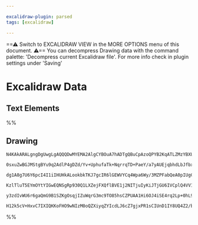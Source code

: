 ```yaml
---

excalidraw-plugin: parsed
tags: [excalidraw]

---
```

==⚠  Switch to EXCALIDRAW VIEW in the MORE OPTIONS menu of this document. ⚠== You can decompress Drawing data with the command palette: 'Decompress current Excalidraw file'. For more info check in plugin settings under 'Saving'


# Excalidraw Data

## Text Elements
%%
## Drawing
```compressed-json
N4KAkARALgngDgUwgLgAQQQDwMYEMA2AlgCYBOuA7hADTgQBuCpAzoQPYB2KqATLZMzYBXUtiRoIACyhQ4zZAHoFAc0JRJQgEYA6bGwC2CgF7N6hbEcK4OCtptbErHALRY8RMpWdx8Q1TdIEfARcZgRmBShcZQUebQAObQBmGjoghH0EDihmbgBtcDBQMBKIEm4IUkIKZwAGABkASQB5AEUAVlaATgRiADF4yQBNADMjACFUkshYRArA7CiOZWCp

0sxuZwBGJMStgBYu9q2AdlP4gDZd/Yv+UphufaTk+NqrrqTD+PaeY/a7yAUEjqbhdLbJfbxD4nLrxeI8eJbX4AqQIQjKaTcdoXbRXM5bdr7E7fAkXZGFSDWFbiVC1FHMKCkNgAawQAGE2Pg2KQKgBiLYIAUCtaQTS4bDM5RMoQcYgcrk8iSM6zMOC4QLZEUQEaEfD4ADKsFWEkEHi1DKZrIA6sDJNw+BSIBaWQhDTBjehTeUUdKMRxwrk0FsUWw1

dg1A8g7U6Y6pcI4I1iIHUHkALookbkTKJ7gcIR6lGEWVYCq4Wpa6Wy/3MZPFabQeA0pIUgC+9IQvXtWwOPB4+3aMJRjBY7C4aARQ6YrE4ADlOGJuFtakkl1sLmukoXmAARdJQTtoRlCBAozTCWUAUWCmWyybzBcdQjgxFw++Ii5O+27J0JXS6P4desiA4Zlc3zfAUS5CUD1QEYCDCQoW3AdM6FwOA4ENV8aTraBJAyGkIBfUhQLuBhCAQChxnFSV

KzlTluT5EYmOYtYIGwEQNSgRp930Q1LXZejFXQflBVE1j2NITjuIyKiJTjGU6IVCplQ4VV1SyKBxI4jTpP0PpdQNI0CK9d9SIkqSeL4l0bWIEFxzM7Tsl0qzWTdD0nU5b1CjYxyuJ4gAlYQ/QDRcHMknSeOaMMI0XaMwosjI+k4KA+lwfRdUjVB/m88yIsS5L9UIIwaR4GNSlypyeIAFSwKAAEEiGUMd0GCEZNPivLeKiUh6sktgKDw3B3zQe8IJ

y3zdIvWU6r6gaQmG9B1SZKgOsqjIZuWqrG3mc9TO85hsCZPUAA1Hi6OJ4iSE4rq2Lp+0hL9bn2w7OXwIZFyJbQkS6Wojh/H8Lg+J7SiMNgDG4OtIHoAhj0XRDVr8jJAoU6tk0qXbWKlEhCuK+0ysgLHiENBA4CxUjCYAWTYYgECm3BNGCBa4PwMJyaqRSGLQSGIHGTkFsqZQxQACh4U5qF4MWJZOcXam0doAEotX8hBlHzdV5kF3ARaSOleB18We

H12k5cV+HxvC7IXIQKKoFHO9wNIzM0oQZXiyqZYIcdLJ6cZ7gjxPR1sCIUnD1IY8UQ4Z2/bDgP62EKBgJpf2zdKOwACsEEWZh9UjuAqZpumGZg5nWe88VbcYKqwfwT361mYz0kWUctXYhkDC2uYRodx0oNZJn4Nj0p8FCeqm8r6uwL1RDwDbOgdWCWskJbIA
```
%%